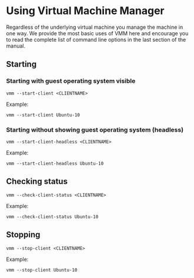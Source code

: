 # Using Virtual Machine Manager

Regardless of the underlying virtual machine you manage the machine in
one way. We provide the most basic uses of VMM here and encourage you
to read the complete list of command line options in the last section
of the manual.

## Starting

### Starting with guest operating system visible

`vmm --start-client <CLIENTNAME>`

Example:

`vmm --start-client Ubuntu-10`

### Starting without showing guest operating system (headless)

`vmm --start-client-headless <CLIENTNAME>`

Example:

`vmm --start-client-headless Ubuntu-10`

## Checking status

`vmm --check-client-status <CLIENTNAME>`

Example:

`vmm --check-client-status Ubuntu-10`

## Stopping

`vmm --stop-client <CLIENTNAME>`

Example:

`vmm --stop-client Ubuntu-10`

